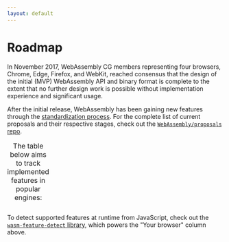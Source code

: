 ```yaml
---
layout: default
---
```

# Roadmap

In November 2017, WebAssembly CG members representing four browsers, Chrome, Edge, Firefox, and WebKit, reached consensus that the design of the initial (MVP) WebAssembly API and binary format is complete to the extent that no further design work is possible without implementation experience and significant usage.

After the initial release, WebAssembly has been gaining new features through the [standardization process](https://github.com/WebAssembly/meetings/blob/master/process/phases.md). For the complete list of current proposals and their respective stages, check out the [`WebAssembly/proposals` repo](https://github.com/WebAssembly/proposals).

<table id="feature-support">
  <caption>The table below aims to track implemented features in popular engines:</caption>
</table>
<script src="https://unpkg.com/wasm-feature-detect/dist/umd/index.js"></script>
<script>
  (async () => {
    let { features, browsers } = await fetch('/features.json').then(res => res.json());
    let table = document.getElementById('feature-support');

    function h(name, props = {}, children = []) {
      let node = Object.assign(document.createElement(name), props);
      node.append(...children);
      return node;
    }

    let tBody = document.createElement('tbody');

    table.append(
      h('thead', {}, [
        h('tr', {}, [
          h('th'),
          h('th', {}, ['Your browser']),
          ...Object.entries(browsers).map(([name, { url, logo, version }]) =>
            h('th', {}, [
              h('a', { href: url }, [
                h('img', { src: logo, width: 32, height: 32 }),
                h('br'),
                name,
                h('sup', {}, [version]),
              ])
            ])
          )
        ])
      ]),
      tBody
    );

    for (let [name, { description, url, phase }] of Object.entries(features)) {
      let supportHTML = h('td');
      wasmFeatureDetect[name]()
        .then(
          supported => (supported ? '✔️' : '❌'),
          err => {
            supportHTML.style.backgroundColor = '#ffcdd2';
            return err.message;
          }
        )
        .then(textContent => {
          supportHTML.textContent = textContent;
        });
      tBody.append(
        h('tr', {}, [
          h('th', {}, [h('a', { href: url }, [description])]),
          supportHTML,
          ...Object.values(browsers).map(({ features }) => {
            let support = features[name];
            if (typeof support === 'string') {
              return h('td', { title: support, tabIndex: 0 }, ['⏳']);
            }
            return h('td', {}, [support ? '✔️' : '❌']);
          })
        ])
      );
    }
  })();
</script>

To detect supported features at runtime from JavaScript, check out the [`wasm-feature-detect` library](https://github.com/GoogleChromeLabs/wasm-feature-detect), which powers the "Your browser" column above.
